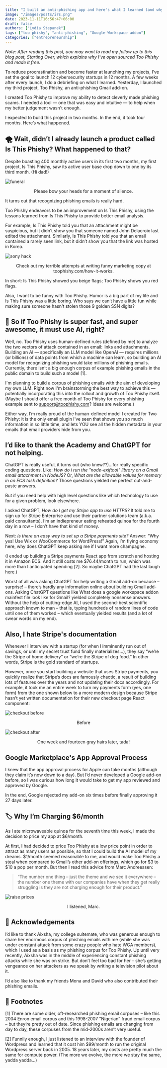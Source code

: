 ```yaml
---
title: "I built an anti-phishing app and here's what I learned (and why I hate Stripe)"
image: "/images/posts/irs.png"
date: 2023-11-11T16:56:47+06:00
draft: false
authors: ["Lydia Stepanek"]
tags: ["too phishy", "anti-phishing", "Google Workspace addon"]
categories: ["entrepreneurship"]
---
```


*Note: After reading this post, uou may want to read my follow up to this blog post, Starting Over, which explains why I've open sourced Too Phishy and made it free.*

To reduce procrastination and become faster at launching my projects, I’ve set the goal to launch 12 cybersecurity startups in 12 months. A few weeks after every launch, I do a debriefing on what I learned. Yesterday, I launched my third project, Too Phishy, an anti-phishing Gmail add-on.

I created Too Phishy to improve my ability to detect cleverly made phishing scams. I needed a tool — one that was easy and intuitive — to help when my better judgement wasn't enough.

I expected to build this project in two months. In the end, it took four months. Here’s what happened.

## 🌪️ Wait, didn’t I already launch a product called Is This Phishy? What happened to that?
Despite boasting 400 monthly active users in its first two months, my first project, Is This Phishy, saw its active user base drop down to one by its third month. (Hi dad!)

![](/images/posts/funeral.jpg "funeral")
<center>Please bow your heads for a moment of silence.</center>

It turns out that recognizing phishing emails is really hard.

Too Phishy endeavors to be an improvement on Is This Phishy, using the lessons learned from Is This Phishy to provide better email analysis.

For example, Is This Phishy told you that an attachment might be suspicious, but it didn’t show you that someone named John Delacroix last edited the attachment. Similarly, Is This Phishy told you that an email contained a rarely seen link, but it didn’t show you that the link was hosted in Korea.

![](/images/posts/sony.png "sony hack")
<center>Check out my terrible attempts at writing funny marketing copy at toophishy.com/how-it-works.</center>

In short: Is This Phishy showed you beige flags; Too Phishy shows you red flags.

Also, I want to be funny with Too Phishy. Humor is a big part of my life and Is This Phishy was a little boring. Who says we can’t have a little fun while making sure someone hasn't stolen those 9 golden SSN digits?

## 🔮 So if Too Phishy is super fast, and super awesome, it must use AI, right?
Well, no. Too Phishy uses human-defined rules (defined by me) to analyze the two vectors of attack contained in an email: links and attachments. Building an AI — specifically an LLM model like OpenAI — requires millions (or billions) of data points from which a machine can learn, so building an AI model for recognizing phishing would take millions of phishing emails. Currently, there isn’t a big enough corpus of example phishing emails in the public domain to build such a model [1].

I'm planning to build a corpus of phishing emails with the aim of developing my own LLM. Right now I'm brainstorming the best way to achieve this — potentially incorporating this into the rollout and growth of Too Phishy itself. (Maybe I should offer a free month of Too Phishy for every phishing example sent to support@toophishy.com? Ideas are welcome.)

Either way, I’m really proud of the human-defined model I created for Two Phishy: it is the only email plugin I’ve seen that shows you so much information in so little time, and lets YOU see all the hidden metadata in your emails that email providers hide from you.

## I’d like to thank the Academy and ChatGPT for not helping.
ChatGPT is really useful, it turns out (who knew??)…for really specific coding questions. Like: *How do i run the "node-exiftool" library on a Gmail email attachment in NodeJS?* Or, *What are the allowable values for memory in an ECS task definition?* Those questions yielded me perfect cut-and-paste answers.

But if you need help with high level questions like which technology to use for a given problem, look elsewhere.

I asked ChatGPT, *How do I get my Stripe app to use HTTPS?* It told me to sign up for Stripe Enterprise and use their partner solutions team (a.k.a. paid consultants). I’m an indiepreneur eating reheated quinoa for the fourth day in a row – I don’t have that kind of money.

Next: *Is there an easy way to set up a Stripe payments site?* Answer: “Why yes! Use Wix or WooCommerce for WordPress!” Again, I’m flying economy here, why does ChatGPT keep asking me if I want more champagne.

(I ended up building a Stripe payments React app from scratch and hosting it in Amazon ECS. And it still costs me $76.44/month to run, which was more than I anticipated spending [2]. So maybe ChatGPT had the last laugh here.)

Worst of all was asking ChatGPT for help writing a Gmail add-on because – surprise! – there’s hardly any information online about building Gmail add-ons. Asking ChatGPT questions like What does a google workspace addon mainfest file look like for Gmail? yielded completely nonsense answers. Without the help of cutting-edge AI, I used the second-best scientific approach known to man – that is, typing hundreds of random lines of code until one of them worked – which eventually yielded results (and a lot of swear words on my end).

## Also, I hate Stripe's documentation
Whenever I interview with a startup (for when I imminently run out of savings, or until my secret trust fund finally materializes…), they say “we’re the Stripe of home delivery” or “we’re the Stripe of dog food.”  In other words, Stripe is the gold standard of startups.

However, once you start building a website that uses Stripe payments, you quickly realize that Stripe’s docs are famously chaotic, a result of building lots of features over the years and not updating their docs accordingly. For example, it took me an entire week to turn my payments form (yes, one form) from the one shown below to a more modern design because Stripe hasn’t yet written documentation for their new checkout page React component:

![](/images/posts/checkout_before.png "checkout before")
<center>Before</center>

![](/images/posts/checkout_after.png "checkout after")
<center>One week and fourteen gray hairs later, tada!</center>  

## Google Marketplace's App Approval Process
I knew that the app approval process for Apple can take months (although they claim it’s now down to a day). But I’d never developed a Google add-on before, so I was curious how long it would take to get my app reviewed and approved by Google.

In the end, Google rejected my add-on six times before finally approving it 27 days later.

## 🏷️ Why I’m Charging $6/month 
As I ate microwaveable quinoa for the seventh time this week, I made the decision to price my app at $6/month.

At first, I had decided to price Too Phishy at a low price point in order to attract as many users as possible, so that I could build the AI model of my dreams. $1/month seemed reasonable to me, and would make Too Phishy a steal when compared to Gmail’s other add-on offerings, which go for $3 to $10 a pop per month. But then I read this advice from Marc Andreessen:

> “The number one thing – just the theme and we see it everywhere – the number one theme with our companies have when they get really struggling is they are not charging enough for their product.”

![](/images/posts/raise_prices.png "raise prices")
<center>I listened, Marc.</center>

## 🌟 Acknowledgements
I’d like to thank Aixsha, my college suitemate, who was generous enough to share her enormous corpus of phishing emails with me (while she was under constant attack from some crazy people who hate WGA members), which I used as a basis as my phishing corpus for Too Phishy. Up until very recently, Aixsha was in the middle of experiencing constant phishing attacks while she was on strike. But don’t feel too bad for her – she’s getting vengeance on her attackers as we speak by writing a television pilot about it.

I’d also like to thank my friends Mona and David who also contributed their phishing emails.

## 🥿 Footnotes
[1] There are some older, oft-researched phishing email corpuses – like this 2004 Enron email corpus and this 1998-2007 "Nigerian” fraud email corpus – but they’re pretty out of date. Since phishing emails are changing from day to day, these corpuses from the mid-2000s aren’t very useful.

[2] Funnily enough, I just listened to an interview with the founder of Wordpress and learned that it cost him $99/month to run the original Wordpress server back in 2005. 18 years later, my costs are pretty much the same for compute power. (The more we evolve, the more we stay the same, yadda yadda…)
